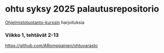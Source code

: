 # ohtu syksy 2025 palautusrepositorio
[Ohjelmistotuotanto-kurssin](https://ohjelmistotuotanto-hy.github.io) harjoituksia

### Viikko 1, tehtävät 2-13
https://github.com/ARomppainen/ohtuvarasto
